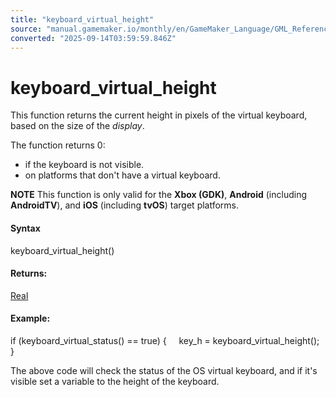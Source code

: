 ```yaml
---
title: "keyboard_virtual_height"
source: "manual.gamemaker.io/monthly/en/GameMaker_Language/GML_Reference/Game_Input/Virtual_Keys_And_Keyboards/keyboard_virtual_height.htm"
converted: "2025-09-14T03:59:59.846Z"
---
```


# keyboard\_virtual\_height

This function returns the current height in pixels of the virtual keyboard, based on the size of the _display_.

The function returns 0:

-   if the keyboard is not visible.
-   on platforms that don't have a virtual keyboard.

**NOTE** This function is only valid for the **Xbox (GDK)**, **Android** (including **AndroidTV**), and **iOS** (including **tvOS**) target platforms.

#### Syntax

keyboard\_virtual\_height()

#### Returns:

[Real](../../../GML_Overview/Data_Types.md)

#### Example:

if (keyboard\_virtual\_status() == true)
{
    key\_h = keyboard\_virtual\_height();
}

The above code will check the status of the OS virtual keyboard, and if it's visible set a variable to the height of the keyboard.
